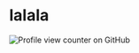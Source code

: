 # lalala
![Profile view counter on GitHub](https://komarev.com/ghpvc/?username=paranoiaaq&color=693382)
